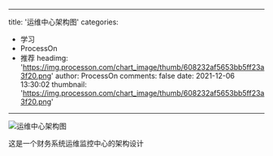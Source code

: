 
---
title: '运维中心架构图'
categories: 
 - 学习
 - ProcessOn
 - 推荐
headimg: 'https://img.processon.com/chart_image/thumb/608232af5653bb5ff23a3f20.png'
author: ProcessOn
comments: false
date: 2021-12-06 13:30:02
thumbnail: 'https://img.processon.com/chart_image/thumb/608232af5653bb5ff23a3f20.png'
---

<div>   
<img class="thumb" alt="运维中心架构图" src="https://img.processon.com/chart_image/thumb/608232af5653bb5ff23a3f20.png" referrerpolicy="no-referrer">
<p>这是一个财务系统运维监控中心的架构设计</p>  
</div>
            
